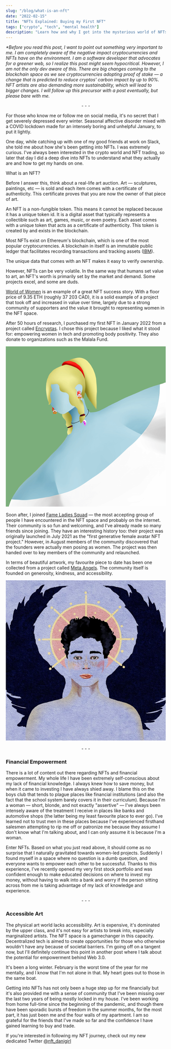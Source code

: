 ```yaml
---
slug: "/blog/what-is-an-nft"
date: "2022-02-15"
title: "NFTs Explained: Buying my First NFT"
tags: ["crypto", "tech", "mental health"]
description: "Learn how and why I got into the mysterious world of NFTs"
---
```


<i>*Before you read this post, I want to point out something very important to me. I am completely aware of the negative impact cryptocurrencies and NFTs have on the environment. I am a software developer that advocates for a greener web, so I realize this post might seem hypocritical. However, I am not the only dev aware of this. There are big changes coming to the blockchain space as we see cryptocurrencies adopting proof of stake — a change that is predicted to reduce cryptos' carbon impact by up to 90%. NFT artists are also demanding more sustainability, which will lead to bigger changes. I will follow up this precursor with a post eventually, but please bare with me.</i>

<div style="text-align: center">- - -</div>

For those who know me or follow me on social media, it's no secret that I get severely depressed every winter. Seasonal affective disorder mixed with a COVID lockdown made for an intensely boring and unhelpful January, to put it lightly. 

One day, while catching up with one of my good friends at work on Slack, she told me about how she's been getting into NFTs. I was extremely curious. I've always been interested in the crypto world and NFT trading, so later that day I did a deep dive into NFTs to understand what they actually are and how to get my hands on one. 

What is an NFT? 

Before I answer this, think about a real-life art auction. Art — sculptures, paintings, etc — is sold and each item comes with a certificate of authenticity. This certificate proves that you are now the owner of that piece of art. 

An NFT is a non-fungible token. This means it cannot be replaced because it has a unique token id. It is a digital asset that typically represents a collectible such as art, games, music, or even poetry. Each asset comes with a unique token that acts as a certificate of authenticity. This token is created by and exists in the blockchain.

Most NFTs exist on Ethereum's blockchain, which is one of the most popular cryptocurrencies. A blockchain in itself is an immutable public ledger that facilitates recording transactions and tracking assets (<a href="https://www.ibm.com/topics/what-is-blockchain" target="_blank">IBM</a>). 

The unique data that comes with an NFT makes it easy to verify ownership. 

However, NFTs can be very volatile. In the same way that humans set value to art, an NFT's worth is primarily set by the market and demand. Some projects excel, and some are duds. 

<a href="https://opensea.io/collection/world-of-women-nft" target="_blank">World of Women</a> is an example of a great NFT success story. With a floor price of 9.35 ETH (roughly 37 203 CAD), it is a solid example of a project that took off and increased in value over time, largely due to a strong community of supporters and the value it brought to representing women in the NFT space.

After 50 hours of research, I purchased my first NFT in January 2022 from a project called <a href="https://opensea.io/collection/encryptas-1" target="_blank">Encryptas</a>. I chose this project because I liked what it stood for: empowering women in tech and promoting body positivity. They also donate to organizations such as the Malala Fund. 

![Blue Encrypta NFT](./encryptas.png "My first ever NFT, Encryptas #3713")

Soon after, I joined <a href="https://www.fameladysquad.com/" target="_blank">Fame Ladies Squad</a> — the most accepting group of people I have encountered in the NFT space and probably on the internet. Their community is so fun and welcoming, and I've already made so many friends since joining. They have an interesting history too: their project was originally launched in July 2021 as the "first generative female avatar NFT project." However, in August members of the community discovered that the founders were actually men posing as women. The project was then handed over to key members of the community and relaunched. 

In terms of beautiful artwork, my favourite piece to date has been one collected from a project called <a href="https://www.metaangelsnft.com/" target="_blank">Meta Angels</a>. The community itself is founded on generosity, kindness, and accessibility. 

![Blue Meta Angel NFT](./meta-angel.jpg "My Meta Angel NFT #386")

<div style="text-align: center">- - -</div>
<h3>Financial Empowerment</h3>

There is a lot of content out there regarding NFTs and financial empowerment. My whole life I have been extremely self-conscious about my lack of financial knowledge. I always knew how to save money, but when it came to investing I have always shied away. I blame this on the boys club that tends to plague places like financial institutions (and also the fact that the school system barely covers it in their curriculum). Because I'm a woman — short, blonde, and not exactly "assertive" — I've always been intensely aware of the treatment I receive in places like banks and automotive shops (the latter being my least favourite place to ever go). I've learned not to trust men in these places because I've experienced firsthand salesmen attempting to rip me off or patronize me because they assume I don't know what I'm talking about, and I can only assume it is because I'm a woman. 

Enter NFTs. Based on what you just read above, it should come as no surprise that I naturally gravitated towards women-led projects. Suddenly I found myself in a space where no question is a dumb question, and everyone wants to empower each other to be successful. Thanks to this experience, I've recently opened my very first stock portfolio and was confident enough to make educated decisions on where to invest my money, without having to walk into a bank and worry if the person sitting across from me is taking advantage of my lack of knowledge and experience. 

<div style="text-align: center">- - -</div>

<h3>Accessible Art</h3>

The physical art world lacks accessibility. Art is expensive, it's dominated by the upper class, and it's not easy for artists to break into, especially marginalized artists. The NFT space is a gamechanger in this capacity. Decentralized tech is aimed to create opportunities for those who otherwise wouldn't have any because of societal barriers. I'm going off on a tangent now, but I'll definitely continue this point in another post where I talk about the potential for empowerment behind Web 3.0.

It's been a long winter. February is the worst time of the year for me mentally, and I know that I'm not alone in that. My heart goes out to those in the same boat. 

Getting into NFTs has not only been a huge step up for me financially but it's also provided me with a sense of community that I've been missing over the last two years of being mostly locked in my house. I've been working from home full-time since the beginning of the pandemic, and though there have been sporadic bursts of freedom in the summer months, for the most part, it has just been me and the four walls of my apartment. I am so grateful for the friends that I've made so far and the confidence I have gained learning to buy and trade. 

If you're interested in following my NFT journey, check out my new dedicated Twitter <a href="https://twitter.com/nft_danigirl" target="_blank">@nft_danigirl</a>
